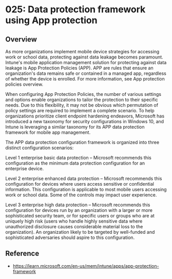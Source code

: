 # 025: Data protection framework using App protection

## Overview
As more organizations implement mobile device strategies for accessing work or school data, protecting against data leakage becomes paramount. Intune's mobile application management solution for protecting against data leakage is App Protection Policies (APP). APP are rules that ensure an organization's data remains safe or contained in a managed app, regardless of whether the device is enrolled. For more information, see App protection policies overview.

When configuring App Protection Policies, the number of various settings and options enable organizations to tailor the protection to their specific needs. Due to this flexibility, it may not be obvious which permutation of policy settings are required to implement a complete scenario. To help organizations prioritize client endpoint hardening endeavors, Microsoft has introduced a new taxonomy for security configurations in Windows 10, and Intune is leveraging a similar taxonomy for its APP data protection framework for mobile app management.

The APP data protection configuration framework is organized into three distinct configuration scenarios:

Level 1 enterprise basic data protection – Microsoft recommends this configuration as the minimum data protection configuration for an enterprise device.

Level 2 enterprise enhanced data protection – Microsoft recommends this configuration for devices where users access sensitive or confidential information. This configuration is applicable to most mobile users accessing work or school data. Some of the controls may impact user experience.

Level 3 enterprise high data protection – Microsoft recommends this configuration for devices run by an organization with a larger or more sophisticated security team, or for specific users or groups who are at uniquely high risk (users who handle highly sensitive data where unauthorized disclosure causes considerable material loss to the organization). An organization likely to be targeted by well-funded and sophisticated adversaries should aspire to this configuration.


## Reference

* https://learn.microsoft.com/en-us/mem/intune/apps/app-protection-framework 

